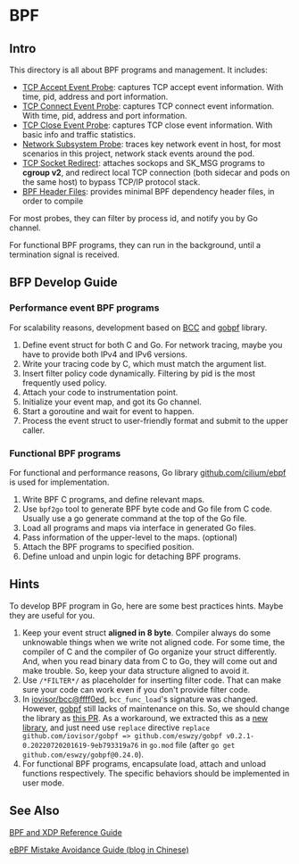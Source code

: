 # BPF

## Intro

This directory is all about BPF programs and management. It includes:

- [TCP Accept Event Probe](tcpaccept): captures TCP accept event information. With time, pid, address and port information.
- [TCP Connect Event Probe](tcpconnect): captures TCP connect event information. With time, pid, address and port information.
- [TCP Close Event Probe](tcpclose): captures TCP close event information. With basic info and traffic statistics.
- [Network Subsystem Probe](podnet): traces key network event in host, for most scenarios in this project, network stack events around the pod.
- [TCP Socket Redirect](sockops): attaches sockops and SK_MSG programs to **cgroup v2**, and redirect local TCP connection (both sidecar and pods on the same host) to bypass TCP/IP protocol stack.
- [BPF Header Files](headers): provides minimal BPF dependency header files, in order to compile

For most probes, they can filter by process id, and notify you by Go channel.

For functional BPF programs, they can run in the background, until a termination signal is received.

## BFP Develop Guide

### Performance event BPF programs

For scalability reasons, development based on [BCC](https://github.com/iovisor/bcc) and [gobpf](https://github.com/iovisor/gobpf) library.

1. Define event struct for both C and Go. For network tracing, maybe you have to provide both IPv4 and IPv6 versions.
2. Write your tracing code by C, which must match the argument list.
3. Insert filter policy code dynamically. Filtering by pid is the most frequently used policy.
4. Attach your code to instrumentation point.
5. Initialize your event map, and got its Go channel.
6. Start a goroutine and wait for event to happen.
7. Process the event struct to user-friendly format and submit to the upper caller.

### Functional BPF programs

For functional and performance reasons, Go library [github.com/cilium/ebpf](https://github.com/cilium/ebpf) is used for implementation.

1. Write BPF C programs, and define relevant maps.
2. Use `bpf2go` tool to generate BPF byte code and Go file from C code. Usually use a go generate command at the top of the Go file.
3. Load all programs and maps via interface in generated Go files.
4. Pass information of the upper-level to the maps. (optional)
5. Attach the BPF programs to specified position.
6. Define unload and unpin logic for detaching BPF programs.

## Hints

To develop BPF program in Go, here are some best practices hints. Maybe they are useful for you.

1. Keep your event struct **aligned in 8 byte**. Compiler always do some unknowable things when we write not aligned code. For some time, the compiler of C and the compiler of Go organize your struct differently. And, when you read binary data from C to Go, they will come out and make trouble. So, keep your data structure aligned to avoid it.
2. Use `/*FILTER*/` as placeholder for inserting filter code. That can make sure your code can work even if you don't provide filter code.
3. In [iovisor/bcc@ffff0ed](https://github.com/iovisor/bcc/commit/ffff0edc00ad249cffbf44d855b15020cc968536), `bcc_func_load`'s signature was changed. However, [gobpf](https://github.com/iovisor/gobpf) still lacks of maintenance on this. So, we should change the library as [this PR](https://github.com/iovisor/gobpf/pull/311). As a workaround, we extracted this as a [new library](https://github.com/ESWZY/gobpf/tree/0.24.0), and just need use `replace` directive `replace github.com/iovisor/gobpf => github.com/eswzy/gobpf v0.2.1-0.20220720201619-9eb793319a76` in `go.mod` file (after `go get github.com/eswzy/gobpf@0.24.0`).
4. For functional BPF programs, encapsulate load, attach and unload functions respectively. The specific behaviors should be implemented in user mode.

## See Also

[BPF and XDP Reference Guide](https://docs.cilium.io/en/stable/bpf/)

[eBPF Mistake Avoidance Guide (blog in Chinese)](https://segmentfault.com/a/1190000041179276)
